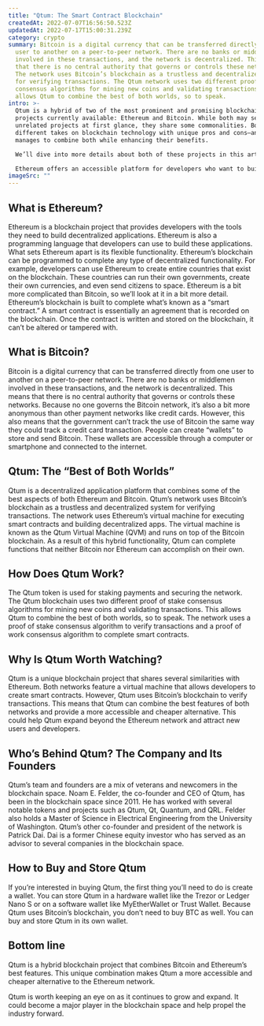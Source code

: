 ```yaml
---
title: "Qtum: The Smart Contract Blockchain"
createdAt: 2022-07-07T16:56:50.523Z
updatedAt: 2022-07-17T15:00:31.239Z
category: crypto
summary: Bitcoin is a digital currency that can be transferred directly from one
  user to another on a peer-to-peer network. There are no banks or middlemen
  involved in these transactions, and the network is decentralized. This means
  that there is no central authority that governs or controls these networks.
  The network uses Bitcoin’s blockchain as a trustless and decentralized system
  for verifying transactions. The Qtum network uses two different proof of stake
  consensus algorithms for mining new coins and validating transactions. This
  allows Qtum to combine the best of both worlds, so to speak.
intro: >-
  Qtum is a hybrid of two of the most prominent and promising blockchain
  projects currently available: Ethereum and Bitcoin. While both may seem like
  unrelated projects at first glance, they share some commonalities. Both offer
  different takes on blockchain technology with unique pros and cons—and Qtum
  manages to combine both while enhancing their benefits.

  We’ll dive into more details about both of these projects in this article, but let’s start with a brief overview: 

  Ethereum offers an accessible platform for developers who want to build smart contracts or other applications that run on top of a blockchain network. On the other hand, Bitcoin serves as a digital currency that can be sent through the internet directly from one user to another with no third party or intermediary.
imageSrc: ""
---
```


## What is Ethereum?​

Ethereum is a blockchain project that provides developers with the tools they need to build decentralized applications. Ethereum is also a programming language that developers can use to build these applications.
What sets Ethereum apart is its flexible functionality. Ethereum’s blockchain can be programmed to complete any type of decentralized functionality. For example, developers can use Ethereum to create entire countries that exist on the blockchain. These countries can run their own governments, create their own currencies, and even send citizens to space.
Ethereum is a bit more complicated than Bitcoin, so we’ll look at it in a bit more detail. Ethereum’s blockchain is built to complete what’s known as a “smart contract.” A smart contract is essentially an agreement that is recorded on the blockchain. Once the contract is written and stored on the blockchain, it can’t be altered or tampered with.

## What is Bitcoin?​

Bitcoin is a digital currency that can be transferred directly from one user to another on a peer-to-peer network. There are no banks or middlemen involved in these transactions, and the network is decentralized. This means that there is no central authority that governs or controls these networks.
Because no one governs the Bitcoin network, it’s also a bit more anonymous than other payment networks like credit cards. However, this also means that the government can’t track the use of Bitcoin the same way they could track a credit card transaction.
People can create “wallets” to store and send Bitcoin. These wallets are accessible through a computer or smartphone and connected to the internet.

## Qtum: The “Best of Both Worlds”​

Qtum is a decentralized application platform that combines some of the best aspects of both Ethereum and Bitcoin. Qtum’s network uses Bitcoin’s blockchain as a trustless and decentralized system for verifying transactions.
The network uses Ethereum’s virtual machine for executing smart contracts and building decentralized apps. The virtual machine is known as the Qtum Virtual Machine (QVM) and runs on top of the Bitcoin blockchain.
As a result of this hybrid functionality, Qtum can complete functions that neither Bitcoin nor Ethereum can accomplish on their own.

## How Does Qtum Work?​

The Qtum token is used for staking payments and securing the network. The Qtum blockchain uses two different proof of stake consensus algorithms for mining new coins and validating transactions.
This allows Qtum to combine the best of both worlds, so to speak. The network uses a proof of stake consensus algorithm to verify transactions and a proof of work consensus algorithm to complete smart contracts.

## Why Is Qtum Worth Watching?​

Qtum is a unique blockchain project that shares several similarities with Ethereum. Both networks feature a virtual machine that allows developers to create smart contracts.
However, Qtum uses Bitcoin’s blockchain to verify transactions. This means that Qtum can combine the best features of both networks and provide a more accessible and cheaper alternative.
This could help Qtum expand beyond the Ethereum network and attract new users and developers.

## Who’s Behind Qtum? The Company and Its Founders​

Qtum’s team and founders are a mix of veterans and newcomers in the blockchain space. Noam E. Felder, the co-founder and CEO of Qtum, has been in the blockchain space since 2011. He has worked with several notable tokens and projects such as Qtum, Qt, Quantum, and QRL.
Felder also holds a Master of Science in Electrical Engineering from the University of Washington.
Qtum’s other co-founder and president of the network is Patrick Dai. Dai is a former Chinese equity investor who has served as an advisor to several companies in the blockchain space.

## How to Buy and Store Qtum​

If you’re interested in buying Qtum, the first thing you’ll need to do is create a wallet. You can store Qtum in a hardware wallet like the Trezor or Ledger Nano S or on a software wallet like MyEtherWallet or Trust Wallet.
Because Qtum uses Bitcoin’s blockchain, you don’t need to buy BTC as well. You can buy and store Qtum in its own wallet.

## Bottom line

Qtum is a hybrid blockchain project that combines Bitcoin and Ethereum’s best features. This unique combination makes Qtum a more accessible and cheaper alternative to the Ethereum network.

Qtum is worth keeping an eye on as it continues to grow and expand. It could become a major player in the blockchain space and help propel the industry forward.
